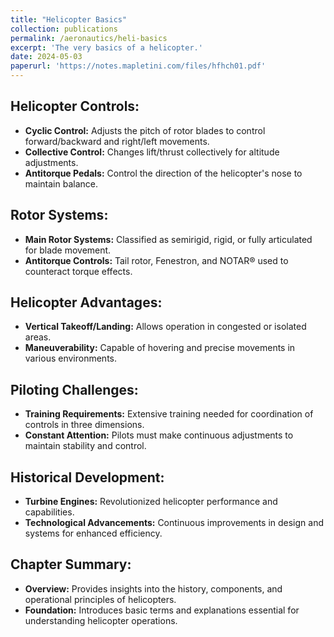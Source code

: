```yaml
---
title: "Helicopter Basics"
collection: publications
permalink: /aeronautics/heli-basics
excerpt: 'The very basics of a helicopter.'
date: 2024-05-03
paperurl: 'https://notes.mapletini.com/files/hfhch01.pdf'
---
```


## Helicopter Controls:

- **Cyclic Control:** Adjusts the pitch of rotor blades to control forward/backward and right/left movements.
- **Collective Control:** Changes lift/thrust collectively for altitude adjustments.
- **Antitorque Pedals:** Control the direction of the helicopter's nose to maintain balance.

## Rotor Systems:

- **Main Rotor Systems:** Classified as semirigid, rigid, or fully articulated for blade movement.
- **Antitorque Controls:** Tail rotor, Fenestron, and NOTAR® used to counteract torque effects.

## Helicopter Advantages:

- **Vertical Takeoff/Landing:** Allows operation in congested or isolated areas.
- **Maneuverability:** Capable of hovering and precise movements in various environments.

## Piloting Challenges:

- **Training Requirements:** Extensive training needed for coordination of controls in three dimensions.
- **Constant Attention:** Pilots must make continuous adjustments to maintain stability and control.

## Historical Development:

- **Turbine Engines:** Revolutionized helicopter performance and capabilities.
- **Technological Advancements:** Continuous improvements in design and systems for enhanced efficiency.

## Chapter Summary:

- **Overview:** Provides insights into the history, components, and operational principles of helicopters.
- **Foundation:** Introduces basic terms and explanations essential for understanding helicopter operations.

